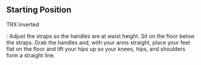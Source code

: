 ## Starting Position

TRX Inverted

:   Adjust the straps so the handles are at waist height.  Sit on the floor below the straps. Grab the handles and, with your arms straight, place your feet flat on the floor and lift your hips up so your knees, hips, and shoulders form a straight line.